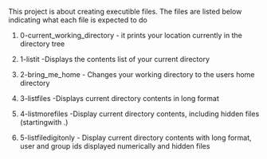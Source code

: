 This project is about creating executible files.
The files are listed below indicating what each file is expected to do
1. 0-current_working_directory - it prints your location currently in the directory tree

2. 1-listit -Displays the contents list of your current directory

3. 2-bring_me_home - Changes your working directory to the users home directory

4. 3-listfiles -Displays current directory contents in long format

5. 4-listmorefiles -Display current directory contents, including hidden files (startingwith .)

6. 5-listfiledigitonly - Display current directory contents with long format, user and group ids displayed numerically and hidden files
